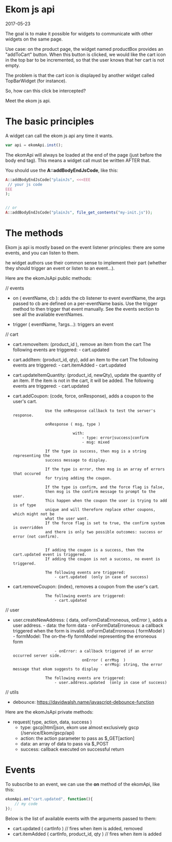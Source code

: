 Ekom js api
===================
2017-05-23


The goal is to make it possible for widgets to communicate with other widgets on the same page.


Use case: on the product page, the widget named productBox provides an "addToCart" button.
When this button is clicked, we would like the cart icon in the top bar to be incremented, so that the user
knows that her cart is not empty.

The problem is that the cart icon is displayed by another widget called TopBarWidget (for instance).

So, how can this click be intercepted?

Meet the ekom js api.






The basic principles
=====================


A widget can call the ekom js api any time it wants.


```js
var api = ekomApi.inst();
```

The ekomApi will always be loaded at the end of the page (just before the body end tag).
This means a widget call must be written AFTER that.

You should use the **A::addBodyEndJsCode**, like this:

```php
A::addBodyEndJsCode("plainJs", <<<EEE
 // your js code
EEE
);


// or
A::addBodyEndJsCode("plainJs", file_get_contents("my-init.js"));

```


The methods
================

Ekom js api is mostly based on the event listener principles: 
there are some events, and you can listen to them.

he widget authors use their common sense to implement their part (whether they should trigger an event or
listen to an event...). 


Here are the ekomJsApi public methods:



// events
- on ( eventName, cb ): adds the cb listener to event eventName,
            the args passed to cb are defined on a per-eventName basis.
            Use the trigger method to then trigger that event manually.
            See the events section to see all the available eventNames.
            
- trigger ( eventName, ?args...): triggers an event 


 
// cart
- cart.removeItem: (product_id ), remove an item from the cart
                    The following events are triggered:
                        - cart.updated
                         
- cart.addItem: (product_id, qty), add an item to the cart
                    The following events are triggered:
                        - cart.itemAdded
                        - cart.updated

- cart.updateItemQuantity: (product_id, newQty), update the quantity of an item.
                            If the item is not in the cart, it will be added.
                    The following events are triggered:
                        - cart.updated
                                                    
- cart.addCoupon: (code, force, onResponse), adds a coupon to the user's cart.

                    Use the onResponse callback to test the server's response.
                    
                    onResponse ( msg, type )
                            
                                with: 
                                    - type: error|success|confirm
                                    - msg: mixed
                                    
                    If the type is success, then msg is a string representing the 
                    success message to display.
                    
                    If the type is error, then msg is an array of errors that occured 
                    for trying adding the coupon.
                    
                    If the type is confirm, and the force flag is false, 
                    then msg is the confirm message to prompt to the user.
                    This happen when the coupon the user is trying to add is of type
                    unique and will therefore replace other coupons, which might not be
                    what the user want.
                    If the force flag is set to true, the confirm system is overridden
                    and there is only two possible outcomes: success or error (not confirm).
                                                                         
                                    
                    If adding the coupon is a success, then the cart.updated event is triggered.
                    If adding the coupon is not a success, no event is triggered.
                    
                    The following events are triggered:
                        - cart.updated  (only in case of success)
                                                    
- cart.removeCoupon: (index), removes a coupon from the user's cart.

                    The following events are triggered:
                        - cart.updated  


// user
- user.createNewAddress: ( data, onFormDataErroneous, onError ), adds a user address.
                        - data: the form data
                        - onFormDataErroneous: a callback triggered when the form is invalid.
                                    onFormDataErroneous ( formModel )
                                            - formModel: The on-the-fly formModel representing the erroneous form 
                                    
                        - onError: a callback triggered if an error occurred server side.
                                    onError ( errMsg  )
                                            - errMsg: string, the error message that ekom suggests to display

                    The following events are triggered:
                        - user.address.updated  (only in case of success)
                        

// utils
- debounce: https://davidwalsh.name/javascript-debounce-function




 
Here are the ekomJsApi private methods:

- request( type, action, data, success )
    - type: gscp|html|json, ekom use almost exclusively gscp (/service/Ekom/gscp/api)
    - action: the action parameter to pass as $_GET\[action]
    - data: an array of data to pass via $_POST
    - success: callback executed on successful return

    




Events
==============
To subscribe to an event, we can use the **on** method of the ekomApi, like this:



```js
ekomApi.on("cart.updated", function(){
    // my code
});

```


Below is the list of available events with the arguments passed to them:

- cart.updated ( cartInfo )                         // fires when item is added, removed
- cart.itemAdded ( cartInfo, product_id, qty )      // fires when item is added



